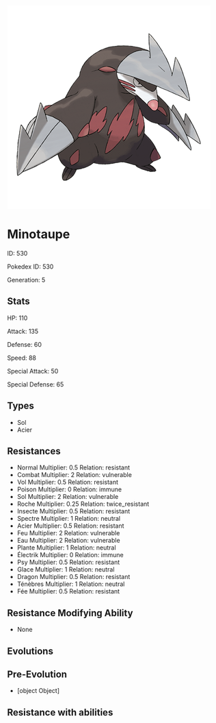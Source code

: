 ![](https://raw.githubusercontent.com/PokeAPI/sprites/master/sprites/pokemon/other/official-artwork/530.png)

# Minotaupe
ID: 530

Pokedex ID: 530

Generation: 5

## Stats

HP: 110

Attack: 135

Defense: 60

Speed: 88

Special Attack: 50

Special Defense: 65

## Types

- Sol
- Acier
## Resistances

- Normal Multiplier: 0.5 Relation: resistant
- Combat Multiplier: 2 Relation: vulnerable
- Vol Multiplier: 0.5 Relation: resistant
- Poison Multiplier: 0 Relation: immune
- Sol Multiplier: 2 Relation: vulnerable
- Roche Multiplier: 0.25 Relation: twice_resistant
- Insecte Multiplier: 0.5 Relation: resistant
- Spectre Multiplier: 1 Relation: neutral
- Acier Multiplier: 0.5 Relation: resistant
- Feu Multiplier: 2 Relation: vulnerable
- Eau Multiplier: 2 Relation: vulnerable
- Plante Multiplier: 1 Relation: neutral
- Électrik Multiplier: 0 Relation: immune
- Psy Multiplier: 0.5 Relation: resistant
- Glace Multiplier: 1 Relation: neutral
- Dragon Multiplier: 0.5 Relation: resistant
- Ténèbres Multiplier: 1 Relation: neutral
- Fée Multiplier: 0.5 Relation: resistant
## Resistance Modifying Ability

- None

## Evolutions

## Pre-Evolution

- [object Object]

## Resistance with abilities
